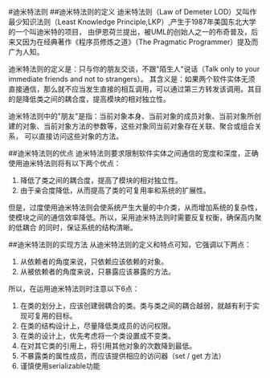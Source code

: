 #迪米特法则
##迪米特法则的定义
迪米特法则（Law of Demeter LOD）又叫作最少知识法则（Least Knowledge Principle,LKP）,产生于1987年美国东北大学的一个叫迪米特的项目，
由伊恩荷兰提出，被UML的创始人之一的布奇普及，后来又因为在经典著作《程序员修炼之道》（The Pragmatic Programmer）提及而广为人知。

迪米特法则的定义是：只与你的朋友交谈，不跟"陌生人"说话（Talk only to your immediate friends and not to strangers）。
其含义是：如果两个软件实体无须直接通信，那么就不应当发生直接的相互调用，可以通过第三方转发该调用。其目的是降低类之间的耦合度，提高模块的相对独立性。

迪米特法则中的"朋友"是指：当前对象本身、当前对象的成员对象、当前对象所创建的对象、当前对象方法的参数等，这些对象同当前对象存在关联、聚合或组合关系，
可以直接访问这些对象的方法。

##迪米特法则的优点
迪米特法则要求限制软件实体之间通信的宽度和深度，正确使用迪米特法则将有以下两个优点：
1. 降低了类之间的耦合度，提高了模块的相对独立性。
2. 由于亲合度降低，从而提高了类的可复用率和系统的扩展性。

但是，过度使用迪米特法则会使系统产生大量的中介类，从而增加系统的复杂性，使模块之间的通信效率降低。所以，采用迪米特法则时需要反复权衡，确保高内聚的低耦合
的同时，保证系统的结构清晰。

##迪米特法则的实现方法
从迪米特法则的定义和特点可知，它强调以下两点：
1. 从依赖者的角度来说，只依赖应该依赖的对象。
2. 从被依赖者的角度来说，只暴露应该暴露的方法。

所以，在运用迪米特法则时注意以下6点：
1. 在类的划分上，应该创建弱耦合的类。类与类之间的耦合越弱，就越有利于实现可复用的目标。
2. 在类的结构设计上，尽量降低类成员的访问权限。
3. 在类的设计上，优先考虑将一个类设置成不变类。
4. 在对其它类的引用上，将引用其他对象的次数降到最低。
5. 不暴露类的属性成员，而应该提供相应的访问器（set / get 方法）
6. 谨慎使用serializable功能
